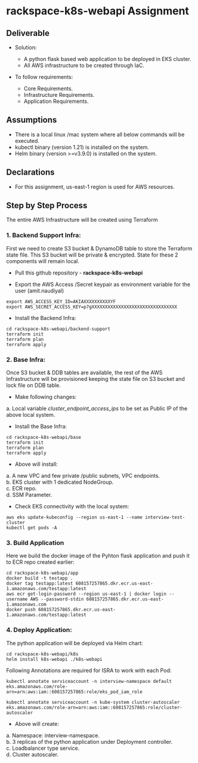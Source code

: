 # rackspace-k8s-webapi Assignment

## Deliverable

- Solution: 
	- A python flask based web application to be deployed in EKS cluster.
	- All AWS infrastructure to be created through IaC.
	
- To follow requirements:
	- Core Requirements.
	- Infrastructure Requirements.
	- Application Requirements.


## Assumptions

- There is a local linux /mac system where all below commands will be executed.
- kubectl binary (version 1.21) is installed on the system.
- Helm binary (version >=v3.9.0) is installed on the system.


## Declarations

- For this assignment, us-east-1 region is used for AWS resources.


## Step by Step Process

The entire AWS Infrastructure will be created using Terraform

### 1. Backend Support Infra:

First we need to create S3 bucket & DynamoDB table to store the Terraform state file. This S3 bucket will be private & encrypted. State for these 2 components will remain local.

- Pull this github repository - **rackspace-k8s-webapi**

- Export the AWS Access /Secret keypair as environment variable for the user (amit.naudiyal)

```
export AWS_ACCESS_KEY_ID=AKIAXXXXXXXXXXYF
export AWS_SECRET_ACCESS_KEY=p7gXXXXXXXXXXXXXXXXXXXXXXXXXXXXXXXX
```

- Install the Backend Infra:

```
cd rackspace-k8s-webapi/backend-support
terraform init
terraform plan
terraform apply
```


### 2. Base Infra:

Once S3 bucket & DDB tables are available, the rest of the AWS Infrastructure will be provisioned keeping the state file on S3 bucket and lock file on DDB table.

- Make following changes:

a. Local variable _cluster_endpoint_access_ips_ to be set as Public IP of the above local system.

- Install the Base Infra:

```
cd rackspace-k8s-webapi/base
terraform init
terraform plan
terraform apply
```

- Above will install:
	
a. A new VPC and few private /public subnets, VPC endpoints. <br>
b. EKS cluster with 1 dedicated NodeGroup. <br>
c. ECR repo. <br>
d. SSM Parameter.


- Check EKS connectivity with the local system:

```
aws eks update-kubeconfig --region us-east-1 --name interview-test-cluster
kubectl get pods -A

```


### 3. Build Application

Here we build the docker image of the Pyhton flask application and push it to ECR repo created earlier:

```
cd rackspace-k8s-webapi/app
docker build -t testapp .
docker tag testapp:latest 608157257865.dkr.ecr.us-east-1.amazonaws.com/testapp:latest
aws ecr get-login-password --region us-east-1 | docker login --username AWS --password-stdin 608157257865.dkr.ecr.us-east-1.amazonaws.com
docker push 608157257865.dkr.ecr.us-east-1.amazonaws.com/testapp:latest

```
	

### 4. Deploy Application:

The python application will be deployed via Helm chart:

```
cd rackspace-k8s-webapi/k8s
helm install k8s-webapi ./k8s-webapi
```

Following Annotations are required for ISRA to work with each Pod:

```
kubectl annotate serviceaccount -n interview-namespace default eks.amazonaws.com/role-arn=arn:aws:iam::608157257865:role/eks_pod_iam_role

kubectl annotate serviceaccount -n kube-system cluster-autoscaler eks.amazonaws.com/role-arn=arn:aws:iam::608157257865:role/cluster-autoscaler
```

- Above will create:

a. Namespace: interview-namespace. <br>
b. 3 replicas of the python application under Deployment controller. <br>
c. Loadbalancer type service. <br>
d. Cluster autoscaler.



